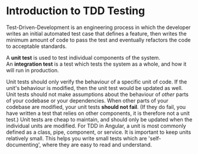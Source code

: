 # Introduction to TDD Testing

Test-Driven-Development is an engineering process in which the developer writes an initial automated test case that defines a feature, then writes the minimum amount of code to pass the test and eventually refactors the code to acceptable standards.

A **unit test** is used to test individual components of the system. An **integration test** is a test which tests the system as a whole, and how it will run in production.

Unit tests should only verify the behaviour of a specific unit of code. If the unit's behaviour is modified, then the unit test would be updated as well. Unit tests should not make assumptions about the behaviour of *other* parts of your codebase or your dependencies. When other parts of your codebase are modified, your unit tests **should not fail**. (If they do fail, you have written a test that relies on other components, it is therefore not a unit test.) Unit tests are cheap to maintain, and should only be updated when the individual units are modified. For TDD in Angular, a unit is most commonly defined as a class, pipe, component, or service. It is important to keep units relatively small. This helps you write small tests which are 'self-documenting', where they are easy to read and understand.
